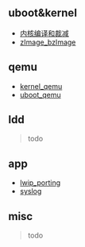 ## uboot&kernel
- [内核编译和裁减](https://github.com/derek-yi/weblog/blob/master/ldd/kernel_comp.txt)  
- [zImage_bzImage](https://github.com/derek-yi/weblog/blob/master/ldd/zImage_bzImage.txt)   
  
## qemu
- [kernel_qemu](https://github.com/derek-yi/weblog/blob/master/ldd/qemu_kernel.txt)   
- [uboot_qemu](https://github.com/derek-yi/weblog/blob/master/ldd/qemu_uboot.txt)   
  
## ldd
> todo  

## app
- [lwip_porting](https://github.com/derek-yi/weblog/blob/master/ldd/lwip_porting.txt)   
- [syslog](https://github.com/derek-yi/weblog/blob/master/ldd/syslog.txt)   

## misc
> todo  
  

